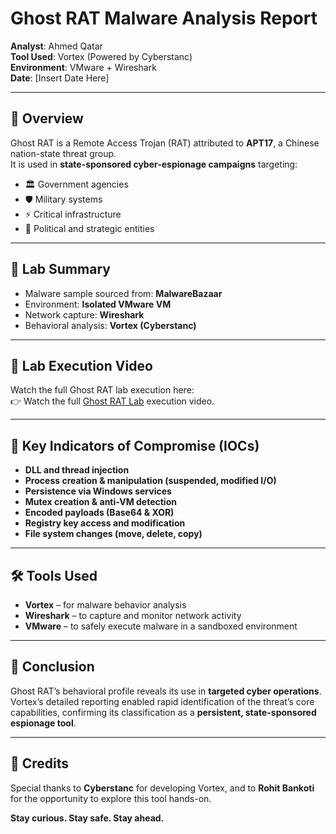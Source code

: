 # Ghost RAT Malware Analysis Report

**Analyst**: Ahmed Qatar  
**Tool Used**: Vortex (Powered by Cyberstanc)  
**Environment**: VMware + Wireshark  
**Date**: [Insert Date Here]

---

## 🧠 Overview

Ghost RAT is a Remote Access Trojan (RAT) attributed to **APT17**, a Chinese nation-state threat group.  
It is used in **state-sponsored cyber-espionage campaigns** targeting:

- 🏛️ Government agencies  
- 🛡️ Military systems  
- ⚡ Critical infrastructure  
- 🧠 Political and strategic entities  

---

## 🔬 Lab Summary

- Malware sample sourced from: **MalwareBazaar**  
- Environment: **Isolated VMware VM**  
- Network capture: **Wireshark**  
- Behavioral analysis: **Vortex (Cyberstanc)**

---

## 🎥 Lab Execution Video

Watch the full Ghost RAT lab execution here:  
👉 Watch the full [Ghost RAT Lab](https://drive.google.com/file/d/1w2KuczLkKZIVF_t1WKmg0caVo24IfAeN/view?usp=drive_link) execution video.



---

## 🚨 Key Indicators of Compromise (IOCs)

- **DLL and thread injection**  
- **Process creation & manipulation (suspended, modified I/O)**  
- **Persistence via Windows services**  
- **Mutex creation & anti-VM detection**  
- **Encoded payloads (Base64 & XOR)**  
- **Registry key access and modification**  
- **File system changes (move, delete, copy)**

---

## 🛠️ Tools Used

- **Vortex** – for malware behavior analysis  
- **Wireshark** – to capture and monitor network activity  
- **VMware** – to safely execute malware in a sandboxed environment

---

## 🎯 Conclusion

Ghost RAT’s behavioral profile reveals its use in **targeted cyber operations**.  
Vortex’s detailed reporting enabled rapid identification of the threat’s core capabilities, confirming its classification as a **persistent, state-sponsored espionage tool**.

---

## 🙏 Credits

Special thanks to **Cyberstanc** for developing Vortex, and to **Rohit Bankoti** for the opportunity to explore this tool hands-on.

**Stay curious. Stay safe. Stay ahead.**


